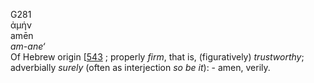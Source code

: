 <body>
  <p>G281<br>  ἀμήν  <br> amēn  <br><i>am-ane‘ </i><br>Of Hebrew origin [<a href="h0543.htm">543</a> ; properly <i>firm</i>, that is, (figuratively) <i>trustworthy</i>; adverbially <i>surely</i> (often as interjection <i>so</i> <i>be</i> <i>it</i>): - amen, verily.<br></p>
 </body>